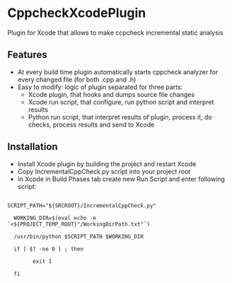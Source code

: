 CppcheckXcodePlugin
===================

Plugin for Xcode that allows to make ccpcheck incremental static analysis

## Features
- At every build time plugin automatically starts cppcheck analyzer for every changed file (for both .cpp and .h)
- Easy to modify: logic of plugin separated for three parts:
	- Xcode plugin, that hooks and dumps source file changes
	- Xcode run script, that configure, run python script and interpret results
	- Python run script, that interpret results of plugin, process it, do checks, process results and send to Xcode

## Installation
- Install Xcode plugin by building the project and restart Xcode
- Copy IncrementalCppCheck.py script into your project root
- In Xcode in Build Phases tab create new Run Script and enter following script:
<code>
SCRIPT_PATH="${SRCROOT}/IncrementalCppCheck.py"<br>
&nbsp;&nbsp;WORKING_DIR=$(eval echo -e `<${PROJECT_TEMP_ROOT}"/WorkingDirPath.txt"`)<br>
&nbsp;&nbsp;/usr/bin/python $SCRIPT_PATH $WORKING_DIR<br>
&nbsp;&nbsp;if [ $? -ne 0 ] ; then<br>
&nbsp;&nbsp;      exit 1<br>
&nbsp;&nbsp;fi<br>
</code>
